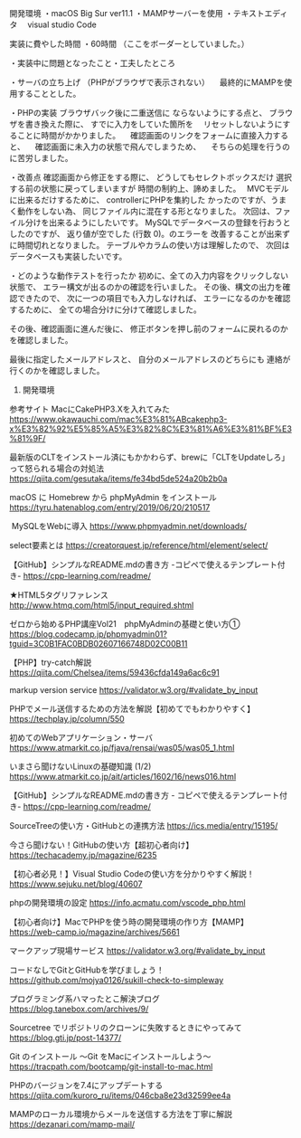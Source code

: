開発環境
・macOS Big Sur ver11.1
・MAMPサーバーを使用
・テキストエディタ
　visual studio Code


実装に費やした時間
・60時間
（ここをボーダーとしていました。）

・実装中に問題となったこと・工夫したところ

・サーバの立ち上げ
（PHPがブラウザで表示されない）
　最終的にMAMPを使用することとした。

・PHPの実装
ブラウザバック後に二重送信に
ならないようにする点と、
ブラウザを書き換えた際に、
すでに入力をしていた箇所を
　リセットしないようにすることに時間がかかりました。
　確認画面のリンクをフォームに直接入力すると、
　確認画面に未入力の状態で飛んでしまうため、
　そちらの処理を行うのに苦労しました。

・改善点
確認画面から修正をする際に、
どうしてもセレクトボックスだけ
選択する前の状態に戻ってしまいますが
時間の制約上、諦めました。　
MVCモデルに出来るだけするために、
controllerにPHPを集約した
かったのですが、うまく動作をしない為、
同じファイル内に混在する形となりました。
次回は、ファイル分けを出来るようにしたいです。
MySQLでデータベースの登録を行おうとしたのですが、
返り値が空でした (行数 0)。のエラーを
改善することが出来ずに時間切れとなりました。
テーブルやカラムの使い方は理解したので、
次回はデータベースも実装したいです。

・どのような動作テストを行ったか
初めに、全ての入力内容をクリックしない状態で、
エラー構文が出るのかの確認を行いました。
その後、構文の出力を確認できたので、
次に一つの項目でも入力しなければ、
エラーになるのかを確認するために、
全ての場合分けに分けて確認しました。

その後、確認画面に進んだ後に、
修正ボタンを押し前のフォームに戻れるのかを確認しました。

最後に指定したメールアドレスと、
自分のメールアドレスのどちらにも
連絡が行くのかを確認しました。

1. 開発環境

参考サイト
MacにCakePHP3.Xを入れてみた
https://www.okawauchi.com/mac%E3%81%ABcakephp3-x%E3%82%92%E5%85%A5%E3%82%8C%E3%81%A6%E3%81%BF%E3%81%9F/

最新版のCLTをインストール済にもかかわらず、brewに「CLTをUpdateしろ」って怒られる場合の対処法
https://qiita.com/gesutaka/items/fe34bd5de524a20b2b0a

macOS に Homebrew から phpMyAdmin をインストール
https://tyru.hatenablog.com/entry/2019/06/20/210517

 MySQLをWebに導入
https://www.phpmyadmin.net/downloads/

select要素とは
https://creatorquest.jp/reference/html/element/select/

【GitHub】シンプルなREADME.mdの書き方 
-コピペで使えるテンプレート付き-
https://cpp-learning.com/readme/

★HTML5タグリファレンス
http://www.htmq.com/html5/input_required.shtml

ゼロから始めるPHP講座Vol21　phpMyAdminの基礎と使い方①
https://blog.codecamp.jp/phpmyadmin01?tguid=3C0B1FAC0BDB02607166748D02C00B11

【PHP】try-catch解説
https://qiita.com/Chelsea/items/59436cfda149a6ac6c91

markup version service
https://validator.w3.org/#validate_by_input

PHPでメール送信するための方法を解説【初めてでもわかりやすく】
https://techplay.jp/column/550

初めてのWebアプリケーション・サーバ
https://www.atmarkit.co.jp/fjava/rensai/was05/was05_1.html

いまさら聞けないLinuxの基礎知識 (1/2)
https://www.atmarkit.co.jp/ait/articles/1602/16/news016.html

【GitHub】シンプルなREADME.mdの書き方 -
コピペで使えるテンプレート付き-
https://cpp-learning.com/readme/

SourceTreeの使い方・GitHubとの連携方法
https://ics.media/entry/15195/

今さら聞けない！GitHubの使い方【超初心者向け】
https://techacademy.jp/magazine/6235

【初心者必見！】Visual Studio Codeの使い方を分かりやすく解説！
https://www.sejuku.net/blog/40607

phpの開発環境の設定
https://info.acmatu.com/vscode_php.html

【初心者向け】MacでPHPを使う時の開発環境の作り方【MAMP】
https://web-camp.io/magazine/archives/5661

マークアップ現場サービス
https://validator.w3.org/#validate_by_input

コードなしでGitとGitHubを学びましょう！
https://github.com/mojya0126/sukill-check-to-simpleway

プログラミング系ハマったとこ解決ブログ
https://blog.tanebox.com/archives/9/

Sourcetree でリポジトリのクローンに失敗するときにやってみて
https://blog.gti.jp/post-14377/

Git のインストール 〜Git をMacにインストールしよう〜
https://tracpath.com/bootcamp/git-install-to-mac.html

PHPのバージョンを7.4にアップデートする
https://qiita.com/kuroro_ru/items/046cba8e23d32599ee4a

MAMPのローカル環境からメールを送信する方法を丁寧に解説
https://dezanari.com/mamp-mail/
